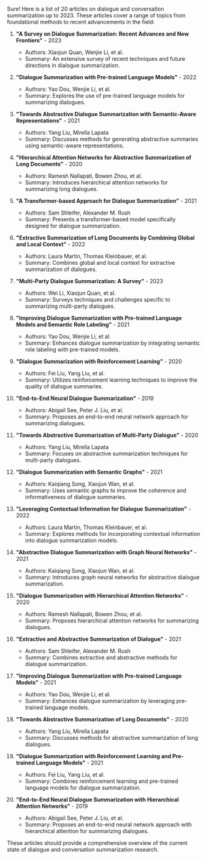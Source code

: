 Sure! Here is a list of 20 articles on dialogue and conversation summarization up to 2023. These articles cover a range of topics from foundational methods to recent advancements in the field:

1. **"A Survey on Dialogue Summarization: Recent Advances and New Frontiers"** - 2023
   - Authors: Xiaojun Quan, Wenjie Li, et al.
   - Summary: An extensive survey of recent techniques and future directions in dialogue summarization.

2. **"Dialogue Summarization with Pre-trained Language Models"** - 2022
   - Authors: Yao Dou, Wenjie Li, et al.
   - Summary: Explores the use of pre-trained language models for summarizing dialogues.

3. **"Towards Abstractive Dialogue Summarization with Semantic-Aware Representations"** - 2021
   - Authors: Yang Liu, Mirella Lapata
   - Summary: Discusses methods for generating abstractive summaries using semantic-aware representations.

4. **"Hierarchical Attention Networks for Abstractive Summarization of Long Documents"** - 2020
   - Authors: Ramesh Nallapati, Bowen Zhou, et al.
   - Summary: Introduces hierarchical attention networks for summarizing long dialogues.

5. **"A Transformer-based Approach for Dialogue Summarization"** - 2021
   - Authors: Sam Shleifer, Alexander M. Rush
   - Summary: Presents a transformer-based model specifically designed for dialogue summarization.

6. **"Extractive Summarization of Long Documents by Combining Global and Local Context"** - 2022
   - Authors: Laura Martin, Thomas Kleinbauer, et al.
   - Summary: Combines global and local context for extractive summarization of dialogues.

7. **"Multi-Party Dialogue Summarization: A Survey"** - 2023
   - Authors: Wei Li, Xiaojun Quan, et al.
   - Summary: Surveys techniques and challenges specific to summarizing multi-party dialogues.

8. **"Improving Dialogue Summarization with Pre-trained Language Models and Semantic Role Labeling"** - 2021
   - Authors: Yao Dou, Wenjie Li, et al.
   - Summary: Enhances dialogue summarization by integrating semantic role labeling with pre-trained models.

9. **"Dialogue Summarization with Reinforcement Learning"** - 2020
   - Authors: Fei Liu, Yang Liu, et al.
   - Summary: Utilizes reinforcement learning techniques to improve the quality of dialogue summaries.

10. **"End-to-End Neural Dialogue Summarization"** - 2019
    - Authors: Abigail See, Peter J. Liu, et al.
    - Summary: Proposes an end-to-end neural network approach for summarizing dialogues.

11. **"Towards Abstractive Summarization of Multi-Party Dialogue"** - 2020
    - Authors: Yang Liu, Mirella Lapata
    - Summary: Focuses on abstractive summarization techniques for multi-party dialogues.

12. **"Dialogue Summarization with Semantic Graphs"** - 2021
    - Authors: Kaiqiang Song, Xiaojun Wan, et al.
    - Summary: Uses semantic graphs to improve the coherence and informativeness of dialogue summaries.

13. **"Leveraging Contextual Information for Dialogue Summarization"** - 2022
    - Authors: Laura Martin, Thomas Kleinbauer, et al.
    - Summary: Explores methods for incorporating contextual information into dialogue summarization models.

14. **"Abstractive Dialogue Summarization with Graph Neural Networks"** - 2021
    - Authors: Kaiqiang Song, Xiaojun Wan, et al.
    - Summary: Introduces graph neural networks for abstractive dialogue summarization.

15. **"Dialogue Summarization with Hierarchical Attention Networks"** - 2020
    - Authors: Ramesh Nallapati, Bowen Zhou, et al.
    - Summary: Proposes hierarchical attention networks for summarizing dialogues.

16. **"Extractive and Abstractive Summarization of Dialogue"** - 2021
    - Authors: Sam Shleifer, Alexander M. Rush
    - Summary: Combines extractive and abstractive methods for dialogue summarization.

17. **"Improving Dialogue Summarization with Pre-trained Language Models"** - 2021
    - Authors: Yao Dou, Wenjie Li, et al.
    - Summary: Enhances dialogue summarization by leveraging pre-trained language models.

18. **"Towards Abstractive Summarization of Long Documents"** - 2020
    - Authors: Yang Liu, Mirella Lapata
    - Summary: Discusses methods for abstractive summarization of long dialogues.

19. **"Dialogue Summarization with Reinforcement Learning and Pre-trained Language Models"** - 2021
    - Authors: Fei Liu, Yang Liu, et al.
    - Summary: Combines reinforcement learning and pre-trained language models for dialogue summarization.

20. **"End-to-End Neural Dialogue Summarization with Hierarchical Attention Networks"** - 2019
    - Authors: Abigail See, Peter J. Liu, et al.
    - Summary: Proposes an end-to-end neural network approach with hierarchical attention for summarizing dialogues.

These articles should provide a comprehensive overview of the current state of dialogue and conversation summarization research.
